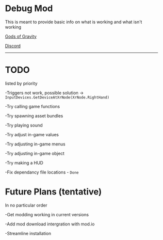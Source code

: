 # Debug Mod
This is meant to provide basic info on what is working and what isn't working

[Gods of Gravity](https://trassgames.com/projects/gods_of_gravity)

[Discord](https://discord.com/invite/v3AuK92)

________________________________________________________
# TODO

listed by priority

-Triggers not work, possible solution -> `InputDevices.GetDeviceAtXrNode(XrNode.RightHand)`

-Try calling game functions

-Try spawning asset bundles

-Try playing sound

-Try adjust in-game values

-Try adjusting in-game menus

-Try adjusting in-game object

-Try making a HUD

-Fix dependancy file locations - `Done`


# Future Plans (tentative)

In no particular order

-Get modding working in current versions

-Add mod download intergration with mod.io

-Streamline installation 

